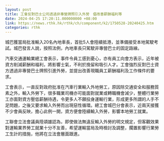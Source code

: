 ```yaml
---
layout: post
title: 工會反對巴士公司透過非專營牌照引入外勞　倡改善薪酬福利等
date: 2024-04-25 17:20:11.000000000 +08:00
link: https://news.rthk.hk/rthk/ch/component/k2/1750528-20240425.htm
categories: rthk
---
```


城巴獲當局批准輸入20名內地車長，首批5人會陸續抵港，並準備接受本地駕駛考試。城巴發言人說，按照法例，內地車長只駕駛非專營巴士的固定路線。

汽車交通運輸業總工會表示，事件令員工感到憂心，亦有員工向會方表示，近年被資方削減薪酬和福利，將影響士氣，不利於挽留和吸引人才。工會強烈反對巴士資方透過非專營巴士牌照引進外勞，並提出改善現職員工薪酬福利及工作條件的要求。

工會表示，一直反對政府批准在汽車行業輸入外地勞工，原因除交通安全和服務質素之外，輸入外勞下，很多職業司機亦可能面對就業或轉職機會減少，整體行業勞工亦面對資方壓低薪酬待遇，令更多人不願投身運輸行業，形成更多所謂的人手不足問題，之後又要求輸入外勞而出現惡性循環。總工會城巴分會表示，近兩天接獲不少會員反映，擔心此例一開，資方便會陸續輸入外勞，影響本地勞工就業。

工聯會立法會議員陸頌雄認為，即使做法無違反輸入外勞的明文規定，但客觀效果對運輸業界勞工就業十分不友善，希望運輸當局及時檢討及調整，擱置影響行業勞工生計的措施，他將在立法會層面跟進。
